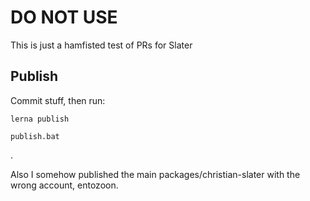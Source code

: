 # DO NOT USE

This is just a hamfisted test of PRs for Slater

## Publish

Commit stuff, then run:

    lerna publish

    publish.bat

.

Also I somehow published the main packages/christian-slater with the wrong account, entozoon.
